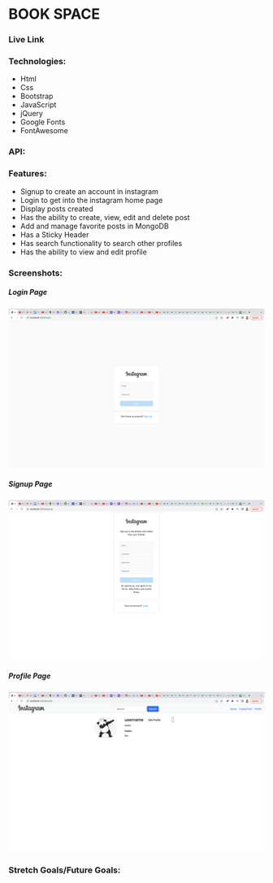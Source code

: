 # BOOK SPACE

### Live Link


### Technologies: 

- Html
- Css
- Bootstrap
- JavaScript
- jQuery
- Google Fonts
- FontAwesome

### API:



### Features:
  - Signup to create an account in instagram
  - Login to get into the instagram home page
  - Display posts created 
  - Has the ability to create, view, edit and delete post
  - Add and manage favorite posts in MongoDB
  - Has a Sticky Header
  - Has search functionality to search other profiles
  - Has the ability to view and edit profile

### Screenshots:

##### Login Page

![Screenshot](login.png)

##### Signup Page

![Screenshot](Signup.png)

##### Profile Page

![Screenshot](profile.png)

### Stretch Goals/Future Goals: 
  

